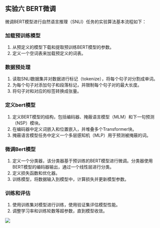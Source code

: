 ## 实验六 BERT微调

微调BERT模型进行自然语言推理（SNLI）任务的实验算法基本流程如下：

### 加载预训练模型

1. 从预定义的模型下载和提取预训练BERT模型的参数。
2. 定义一个空词表来加载预定义的词表。

### 数据预处理

1. 读取SNLI数据集并对数据进行标记（tokenize），将每个句子对分割成单词。
2. 为每个句子对添加句子和段落标记，并限制每个句子对的最大长度。
3. 将句子对和对应的标签转换成张量。

### 定义bert模型

1. 定义BERT模型的结构，包括编码器、掩蔽语言模型（MLM）和下一句预测（NSP）模块。
2. 在编码器中定义词嵌入和位置嵌入，并堆叠多个Transformer块。
3. 掩蔽语言模型任务中定义一个多层感知机（MLP）用于预测被掩蔽的词。

### 微调Bert模型

1. 定义一个分类器，该分类器基于预训练的BERT模型进行微调。分类器使用BERT模型的编码器输出，通过一个线性层进行分类。
2. 定义损失函数和优化器。
3. 训练模型，将数据输入到模型中，计算损失并更新模型参数。

### 训练和评估

1. 使用训练集对模型进行训练，使用验证集评估模型性能。
2. 调整学习率和训练轮数等超参数，直到模型收敛。

![](F:\refactored-invention\实验报告\images\微调bert.svg)